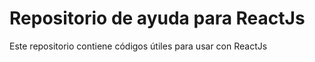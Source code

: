 # Repositorio de ayuda para  ReactJs

Este repositorio contiene códigos útiles para usar con ReactJs